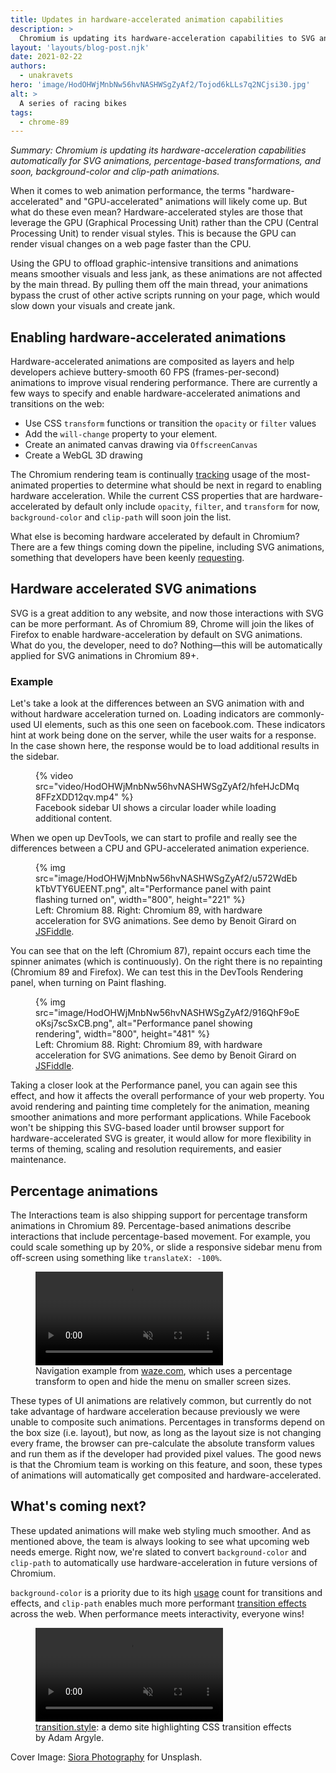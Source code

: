 ```yaml
---
title: Updates in hardware-accelerated animation capabilities
description: >
  Chromium is updating its hardware-acceleration capabilities to SVG animations, percentage-based transformations, clip-path, background images, and more.
layout: 'layouts/blog-post.njk'
date: 2021-02-22
authors:
  - unakravets
hero: 'image/HodOHWjMnbNw56hvNASHWSgZyAf2/Tojod6kLLs7q2NCjsi30.jpg'
alt: >
  A series of racing bikes
tags:
  - chrome-89
---
```


*Summary: Chromium is updating its hardware-acceleration capabilities automatically
for SVG animations,
percentage-based transformations, and soon, background-color and clip-path animations.*

When it comes to web animation performance, the terms "hardware-accelerated" and "GPU-accelerated"
animations will likely come up. But what do these even mean? Hardware-accelerated styles are those
that leverage the GPU (Graphical Processing Unit) rather than the CPU (Central Processing Unit) to
render visual styles. This is because the GPU can render visual changes on a web page faster than
the CPU. 

Using the GPU to offload graphic-intensive transitions and animations means smoother visuals and
less jank, as these animations are not affected by the main thread. By pulling them off the main
thread, your animations bypass the crust of other active scripts running on your page, which would
slow down your visuals and create jank. 

## Enabling hardware-accelerated animations

Hardware-accelerated animations are composited as layers and help developers achieve buttery-smooth
60 FPS (frames-per-second) animations to improve visual rendering performance. There are currently a
few ways to specify and enable hardware-accelerated animations and transitions on the web:

- Use CSS `transform` functions or transition the `opacity` or `filter` values
- Add the `will-change` property to your element.
- Create an animated canvas drawing via `OffscreenCanvas`
- Create a WebGL 3D drawing

<div class="aside aside--note"> The Chromium rendering team is continually
<a href="https://chromestatus.com/metrics/css/animated">tracking</a> usage of the most-animated properties to
determine what should be next in regard to enabling hardware acceleration. While the current CSS
properties that are hardware-accelerated by default only include <code>opacity</code>, <code>filter</code>, and
<code>transform</code> for now, <code>background-color</code> and <code>clip-path</code> will soon join the list. </div>

What else is becoming hardware accelerated by default in Chromium? There are a few things coming
down the pipeline, including SVG animations, something that developers have been keenly
[requesting](https://codepen.io/chrisgannon/full/WvJMXP).

## Hardware accelerated SVG animations

SVG is a great addition to any website, and now those interactions with SVG can be more performant.
As of Chromium 89, Chrome will join the likes of Firefox to enable hardware-acceleration by
default on SVG animations. What do you, the developer, need to do? Nothing—this will be
automatically applied for SVG animations in Chromium 89+.

### Example

Let's take a look at the differences between an SVG animation with and without hardware acceleration turned on. Loading indicators are commonly-used UI elements, such as this one seen on facebook.com. These indicators hint at work being done on the server, while the user waits for a response. In the case shown here, the response would be to load additional results in the sidebar.

<figure>
  {% video src="video/HodOHWjMnbNw56hvNASHWSgZyAf2/hfeHJcDMq8FFzXDD12qv.mp4" %} 
  <figcaption>Facebook sidebar UI shows a circular loader while loading additional content.</figcaption>
</figure>

When we open up DevTools, we can start to profile and really see the differences between a CPU and
GPU-accelerated animation experience.

<figure>
  {% img src="image/HodOHWjMnbNw56hvNASHWSgZyAf2/u572WdEbkTbVTY6UEENT.png", alt="Performance panel with paint flashing turned on", width="800", height="221" %}
  <figcaption>Left: Chromium 88. Right: Chromium 89, with hardware acceleration for SVG animations. See demo by Benoit Girard on <a href="https://jsfiddle.net/hydhaval/0pnot2sx/144/">JSFiddle</a>.</figcaption>
</figure>

You can see that on the left (Chromium 87), repaint occurs each time the spinner animates (which is
continuously). On the right there is no repainting (Chromium 89 and Firefox). We can test this in
the DevTools Rendering panel, when turning on Paint flashing.

<figure>
  {% img src="image/HodOHWjMnbNw56hvNASHWSgZyAf2/916QhF9oEoKsj7scSxCB.png", alt="Performance panel showing rendering", width="800", height="481" %}
  <figcaption>Left: Chromium 88. Right: Chromium 89, with hardware acceleration for SVG animations. See demo by Benoit Girard on <a href="https://jsfiddle.net/hydhaval/0pnot2sx/144/">JSFiddle</a>.</figcaption>
</figure>

Taking a closer look at the Performance panel, you can again see this effect,
and how it affects the overall performance of your web property. You avoid
rendering and painting time completely for the animation, meaning smoother
animations and more performant applications. While Facebook won't be shipping
this SVG-based loader until browser support for hardware-accelerated SVG is
greater, it would allow for more flexibility in terms of theming, scaling and
resolution requirements, and easier maintenance.

## Percentage animations

The Interactions team is also shipping support for percentage transform animations in
Chromium 89. Percentage-based animations describe interactions that include percentage-based
movement. For example, you could scale something up by 20%, or slide a responsive sidebar menu from
off-screen using something like `translateX: -100%`. 

<figure>
  <video controls autoplay loop muted playsinline>
    <source src="https://storage.googleapis.com/web-dev-assets/hardware-accel-animations/waze.mp4" type="video/mp4">
  </video>
  <figcaption>Navigation example from <a href="https://waze.com">waze.com</a>, which uses a percentage transform to open and hide the menu on smaller screen sizes. </figcaption>
</figure>

These types of UI animations are relatively common, but currently do not take advantage of hardware
acceleration because previously we were unable to composite such animations. Percentages in
transforms depend on the box size (i.e. layout), but now, as long as the layout size is not changing
every frame, the browser can pre-calculate the absolute transform values and run them as if the
developer had provided pixel values. The good news is that the Chromium team is working on this
feature,  and soon, these types of animations will automatically get composited and
hardware-accelerated.

## What's coming next?

These updated animations will make web styling much smoother. And as mentioned above, the team is
always looking to see what upcoming web needs emerge. Right now, we're slated to convert
`background-color` and `clip-path` to automatically use hardware-acceleration in future versions of
Chromium.

`background-color` is a priority due to its high
[usage](https://chromestatus.com/metrics/css/timeline/animated/24) count for transitions and
effects, and `clip-path` enables much  more performant [transition
effects](https://transition.style/)  across the web. When performance meets interactivity, everyone
wins!

<figure>
  <video controls autoplay loop muted playsinline>
    <source src="https://storage.googleapis.com/web-dev-assets/hardware-accel-animations/Kapture%202021-01-07%20at%2017.55.00.mp4" type="video/mp4">
  </video>
  <figcaption><a href="https://transition.style/">transition.style</a>: a demo site highlighting CSS transition effects by Adam Argyle. </figcaption>
</figure>

Cover Image: [Siora Photography](https://unsplash.com/photos/DhoCVkssJjs) for Unsplash.
